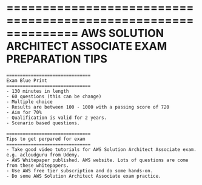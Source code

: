 ==============================================================
	AWS SOLUTION ARCHITECT ASSOCIATE EXAM PREPARATION TIPS
==============================================================

	===============================
	Exam Blue Print
	===============================
	- 130 minutes in length
	- 60 questions (this can be change)
	- Multiple choice 
	- Results are between 100 - 1000 with a passing score of 720
	- Aim for 70%
	- Qualification is valid for 2 years.
	- Scenario based questions.
	
	===============================
	Tips to get perpared for exam
	===============================
	- Take good video tutorials for AWS Solution Architect Associate exam. e.g. acloudguru from Udemy.
	- AWS Whitepaper published. AWS website. Lots of questions are come from these whitepapers.
	- Use AWS free tier subscription and do some hands-on.
	- Do some AWS Solution Architect Associate exam practice.
	
	
	